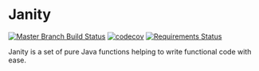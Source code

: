 # Janity
[![Master Branch Build Status](https://travis-ci.com/etolmach/janity.svg?branch=master)](https://travis-ci.com/etolmach/janity/builds) 
[![codecov](https://codecov.io/gh/etolmach/janity/branch/master/graph/badge.svg)](https://codecov.io/gh/etolmach/janity)
[![Requirements Status](https://requires.io/github/etolmach/janity/requirements.svg?branch=master)](https://requires.io/github/etolmach/janity/requirements/?branch=master)

Janity is a set of pure Java functions helping to write functional code with ease.
